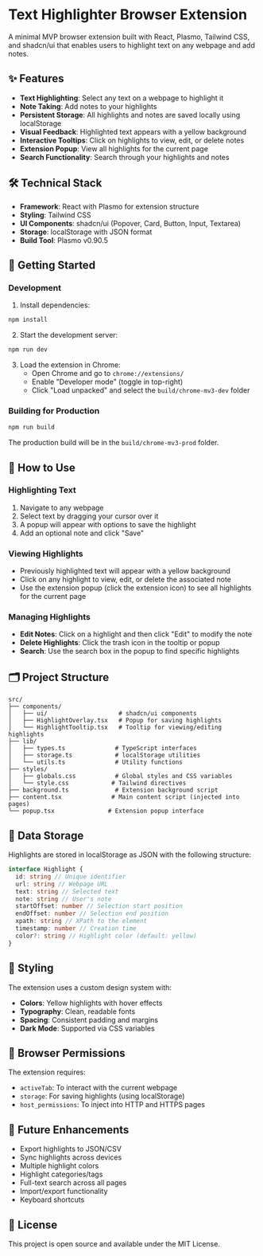 # Text Highlighter Browser Extension

A minimal MVP browser extension built with React, Plasmo, Tailwind CSS, and shadcn/ui that enables users to highlight text on any webpage and add notes.

## ✨ Features

- **Text Highlighting**: Select any text on a webpage to highlight it
- **Note Taking**: Add notes to your highlights
- **Persistent Storage**: All highlights and notes are saved locally using localStorage
- **Visual Feedback**: Highlighted text appears with a yellow background
- **Interactive Tooltips**: Click on highlights to view, edit, or delete notes
- **Extension Popup**: View all highlights for the current page
- **Search Functionality**: Search through your highlights and notes

## 🛠️ Technical Stack

- **Framework**: React with Plasmo for extension structure
- **Styling**: Tailwind CSS
- **UI Components**: shadcn/ui (Popover, Card, Button, Input, Textarea)
- **Storage**: localStorage with JSON format
- **Build Tool**: Plasmo v0.90.5

## 🚀 Getting Started

### Development

1. Install dependencies:

```bash
npm install
```

2. Start the development server:

```bash
npm run dev
```

3. Load the extension in Chrome:
   - Open Chrome and go to `chrome://extensions/`
   - Enable "Developer mode" (toggle in top-right)
   - Click "Load unpacked" and select the `build/chrome-mv3-dev` folder

### Building for Production

```bash
npm run build
```

The production build will be in the `build/chrome-mv3-prod` folder.

## 📖 How to Use

### Highlighting Text

1. Navigate to any webpage
2. Select text by dragging your cursor over it
3. A popup will appear with options to save the highlight
4. Add an optional note and click "Save"

### Viewing Highlights

- Previously highlighted text will appear with a yellow background
- Click on any highlight to view, edit, or delete the associated note
- Use the extension popup (click the extension icon) to see all highlights for the current page

### Managing Highlights

- **Edit Notes**: Click on a highlight and then click "Edit" to modify the note
- **Delete Highlights**: Click the trash icon in the tooltip or popup
- **Search**: Use the search box in the popup to find specific highlights

## 🗂️ Project Structure

```
src/
├── components/
│   ├── ui/                    # shadcn/ui components
│   ├── HighlightOverlay.tsx   # Popup for saving highlights
│   └── HighlightTooltip.tsx   # Tooltip for viewing/editing highlights
├── lib/
│   ├── types.ts              # TypeScript interfaces
│   ├── storage.ts            # localStorage utilities
│   └── utils.ts              # Utility functions
├── styles/
│   ├── globals.css           # Global styles and CSS variables
│   └── style.css            # Tailwind directives
├── background.ts             # Extension background script
├── content.tsx              # Main content script (injected into pages)
└── popup.tsx               # Extension popup interface
```

## 💾 Data Storage

Highlights are stored in localStorage as JSON with the following structure:

```typescript
interface Highlight {
  id: string // Unique identifier
  url: string // Webpage URL
  text: string // Selected text
  note: string // User's note
  startOffset: number // Selection start position
  endOffset: number // Selection end position
  xpath: string // XPath to the element
  timestamp: number // Creation time
  color?: string // Highlight color (default: yellow)
}
```

## 🎨 Styling

The extension uses a custom design system with:

- **Colors**: Yellow highlights with hover effects
- **Typography**: Clean, readable fonts
- **Spacing**: Consistent padding and margins
- **Dark Mode**: Supported via CSS variables

## 🔧 Browser Permissions

The extension requires:

- `activeTab`: To interact with the current webpage
- `storage`: For saving highlights (using localStorage)
- `host_permissions`: To inject into HTTP and HTTPS pages

## 🚀 Future Enhancements

- Export highlights to JSON/CSV
- Sync highlights across devices
- Multiple highlight colors
- Highlight categories/tags
- Full-text search across all pages
- Import/export functionality
- Keyboard shortcuts

## 📄 License

This project is open source and available under the MIT License.
